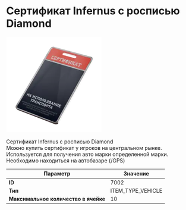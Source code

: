 # Сертификат Infernus с росписью Diamond

![Item Image](../img/7002.webp?raw=true)

Сертификат Infernus с росписью Diamond<br>Можно купить сертификат у игроков на центральном рынке.<br>Используется для получения авто марки определенной марки.<br>Необходимо находиться на автобазаре (/GPS)


| Параметр | Значение |
|----------|----------|
| **ID** | 7002 |
| **Тип** | ITEM_TYPE_VEHICLE |
| **Максимальное количество в ячейке** | 10 |

